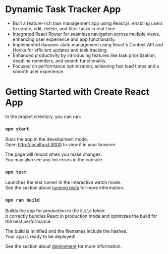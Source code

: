# Dynamic Task Tracker App
* Built a feature-rich task management app using React.js, enabling users to create, edit, delete, and filter tasks in real-time.
* Integrated React Router for seamless navigation across multiple views, enhancing user experience and app functionality.
* Implemented dynamic state management using React's Context API and Hooks for efficient updates and task tracking.
* Enhanced productivity by introducing features like task prioritization, deadline reminders, and search functionality.
* Focused on performance optimization, achieving fast load times and a smooth user experience.


# Getting Started with Create React App


In the project directory, you can run:

### `npm start`

Runs the app in the development mode.\
Open [http://localhost:3000](http://localhost:3000) to view it in your browser.

The page will reload when you make changes.\
You may also see any lint errors in the console.

### `npm test`

Launches the test runner in the interactive watch mode.\
See the section about [running tests](https://facebook.github.io/create-react-app/docs/running-tests) for more information.

### `npm run build`

Builds the app for production to the `build` folder.\
It correctly bundles React in production mode and optimizes the build for the best performance.

The build is minified and the filenames include the hashes.\
Your app is ready to be deployed!

See the section about [deployment](https://facebook.github.io/create-react-app/docs/deployment) for more information.



